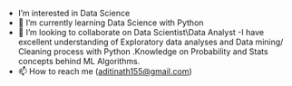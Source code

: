 
-  I’m interested in Data Science
- 🌱 I’m currently learning Data Science with Python
- 👀 I’m looking to collaborate on Data Scientist\Data Analyst
-I have excellent understanding of Exploratory data analyses and Data mining/ Cleaning process with Python .Knowledge on Probability and Stats concepts behind ML Algorithms.
- 📫 How to reach me (aditinath155@gmail.com)

<!---
Aditinath155/Aditinath155 is a ✨ special ✨ repository because its `README.md` (this file) appears on your GitHub profile.
You can click the Preview link to take a look at your changes.
--->
